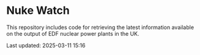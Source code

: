# Nuke Watch

This repository includes code for retrieving the latest information available on the output of EDF nuclear power plants in the UK.

Last updated: 2025-03-11 15:16